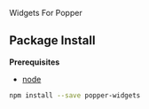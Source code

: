 Widgets For Popper

Package Install
---------------

**Prerequisites**
- [node](http://nodejs.org/)

```bash
npm install --save popper-widgets
```
